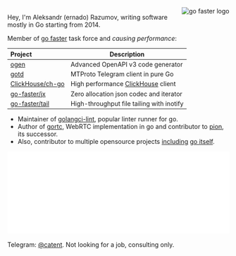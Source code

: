 <img align="right" src="https://raw.githubusercontent.com/go-faster/.github/main/profile/logo_borderless.svg" height="80" alt="go faster logo">

Hey, I'm Aleksandr (ernado) Razumov, writing software mostly in Go 
starting from 2014.
        

Member of [go faster](https://github.com/go-faster) task force and *causing performance*:

| Project                | Description                                      |
|:-----------------------|--------------------------------------------------|
| [ogen][ogen]           | Advanced OpenAPI v3 code generator               |    
| [gotd][gotd]           | MTProto Telegram client in pure Go               |    
| [ClickHouse/ch-go][ch] | High performance [ClickHouse][clickhouse] client |    
| [go-faster/jx][jx]     | Zero allocation json codec and iterator          |    
| [go-faster/tail][tail] | High-throughput file tailing with inotify        |    

[jx]: https://github.com/go-faster/jx "go-faster/jx"
[ch]: https://github.com/ClickHouse/ch-go "ClickHouse/ch-go"
[tail]: https://github.com/go-faster/tail "go-faster/tail"
[ogen]: https://github.com/ogen-go/ogen "ogen-go/ogen"
[gotd]: https://github.com/gotd "gotd"

[clickhouse]: https://clickhouse.com/ "ClickHouse, open-source, high performance columnar OLAP"

* Maintainer of [golangci-lint](https://github.com/golangci/golangci-lint), popular linter runner for go.
* Author of [gortc](http://github.com/gortc/), WebRTC implementation in go and contributor to [pion](https://github.com/pion), its successor.
* Also, contributor to multiple opensource projects [including](https://golang.org/issue/32441) [go itself](https://github.com/golang/go/issues/25009).

<img alt="metrics" src="github-metrics.svg">

Telegram: [@catent](https://t.me/catent). Not looking for a job, consulting only.
